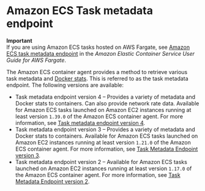 # Amazon ECS Task metadata endpoint<a name="task-metadata-endpoint"></a>

**Important**  
If you are using Amazon ECS tasks hosted on AWS Fargate, see [Amazon ECS task metadata endpoint](https://docs.aws.amazon.com/AmazonECS/latest/userguide/task-metadata-endpoint-fargate.html) in the *Amazon Elastic Container Service User Guide for AWS Fargate*\.

The Amazon ECS container agent provides a method to retrieve various task metadata and [Docker stats](https://docs.docker.com/engine/api/v1.30/#operation/ContainerStats)\. This is referred to as the task metadata endpoint\. The following versions are available:
+ Task metadata endpoint version 4 – Provides a variety of metadata and Docker stats to containers\. Can also provide network rate data\. Available for Amazon ECS tasks launched on Amazon EC2 instances running at least version `1.39.0` of the Amazon ECS container agent\. For more information, see [Task metadata endpoint version 4](task-metadata-endpoint-v4.md)\.
+ Task metadata endpoint version 3 – Provides a variety of metadata and Docker stats to containers\. Available for Amazon ECS tasks launched on Amazon EC2 instances running at least version `1.21.0` of the Amazon ECS container agent\. For more information, see [Task Metadata Endpoint version 3](task-metadata-endpoint-v3.md)\.
+ Task metadata endpoint version 2 – Available for Amazon ECS tasks launched on Amazon EC2 instances running at least version `1.17.0` of the Amazon ECS container agent\. For more information, see [Task Metadata Endpoint version 2](task-metadata-endpoint-v2.md)\.